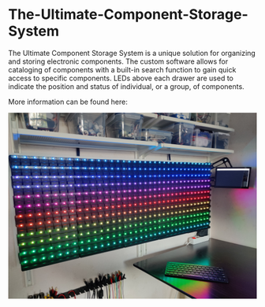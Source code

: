 # The-Ultimate-Component-Storage-System
The Ultimate Component Storage System is a unique solution for organizing and storing electronic components. The custom software allows for cataloging of components with a built-in search function to gain quick access to specific components. LEDs above each drawer are used to indicate the position and status of individual, or a group, of components.

More information can be found here: 

![alt text](https://github.com/APTechnologies/The-Ultimate-Component-Storage-System/blob/master/Finished_Photo.jpg)
